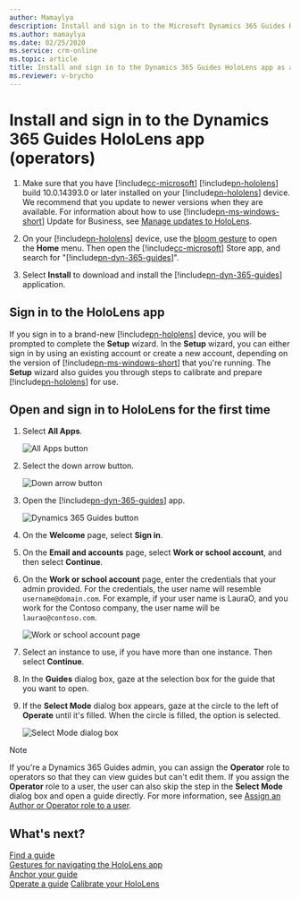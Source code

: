 ```yaml
---
author: Mamaylya
description: Install and sign in to the Microsoft Dynamics 365 Guides HoloLens app as an operator.
ms.author: mamaylya
ms.date: 02/25/2020
ms.service: crm-online
ms.topic: article
title: Install and sign in to the Dynamics 365 Guides HoloLens app as an operator
ms.reviewer: v-brycho
---
```


# Install and sign in to the Dynamics 365 Guides HoloLens app (operators)

1. Make sure that you have [!include[cc-microsoft](../includes/cc-microsoft.md)] [!include[pn-hololens](../includes/pn-hololens.md)] build 10.0.14393.0 or later installed on your [!include[pn-hololens](../includes/pn-hololens.md)] device. We recommend that you update to newer versions when they are available. For information about how to use [!include[pn-ms-windows-short](../includes/pn-ms-windows-short.md)] Update for Business, see [Manage updates to HoloLens](https://docs.microsoft.com/HoloLens/hololens-updates).

2. On your [!include[pn-hololens](../includes/pn-hololens.md)] device, use the [bloom gesture](authoring-gestures.md) to open the **Home** menu. Then open the [!include[cc-microsoft](../includes/cc-microsoft.md)] Store app, and search for "[!include[pn-dyn-365-guides](../includes/pn-dyn-365-guides.md)]".

3. Select **Install** to download and install the [!include[pn-dyn-365-guides](../includes/pn-dyn-365-guides.md)] application.

## Sign in to the HoloLens app

If you sign in to a brand-new [!include[pn-hololens](../includes/pn-hololens.md)] device, you will be prompted to complete the **Setup** wizard. In the **Setup** wizard, you can either sign in by using an existing account or create a new account, depending on the version of [!include[pn-ms-windows-short](../includes/pn-ms-windows-short.md)] that you're running. The **Setup** wizard also guides you through steps to calibrate and prepare [!include[pn-hololens](../includes/pn-hololens.md)] for use. 
 
## Open and sign in to HoloLens for the first time

1. Select **All Apps**.

    ![All Apps button](media/hololens-apps.PNG "All Apps button")

2. Select the down arrow button.

    ![Down arrow button](media/hololens-down-arrow.PNG "Down arrow button")

3. Open the [!include[pn-dyn-365-guides](../includes/pn-dyn-365-guides.md)] app.

    ![Dynamics 365 Guides button](media/open-guides-application.PNG "Dynamics 365 Guides button")

4. On the **Welcome** page, select **Sign in**. 

5. On the **Email and accounts** page, select **Work or school account**, and then select **Continue**.

6. On the **Work or school account** page, enter the credentials that your admin provided. For the credentials, the user name will resemble `username@domain.com`. For example, if your user name is LauraO, and you work for the Contoso company, the user name will be `laurao@contoso.com`.

    ![Work or school account page](media/sign-in-hololens.PNG "Work or school account page")

7. Select an instance to use, if you have more than one instance. Then select **Continue**.

8. In the **Guides** dialog box, gaze at the selection box for the guide that you want to open.

9. If the **Select Mode** dialog box appears, gaze at the circle to the left of **Operate** until it's filled. When the circle is filled, the option is selected.

    ![Select Mode dialog box](media/select-mode-operate.png "Select Mode dialog box")

> [!NOTE]
> If you're a Dynamics 365 Guides admin, you can assign the **Operator** role to operators so that they can view guides but can't edit them. If you assign the **Operator** role to a user, the user can also skip the step in the **Select Mode** dialog box and open a guide directly. For more information, see [Assign an Author or Operator role to a user](assign-role.md).

## What's next?


[Find a guide](find-guide.md)<br>
[Gestures for navigating the HoloLens app](operator-gestures.md)<br>
[Anchor your guide](operator-anchor.md)<br>
[Operate a guide](operator-step-card-orientation.md)
[Calibrate your HoloLens](operator-calibrate.md)<br>
